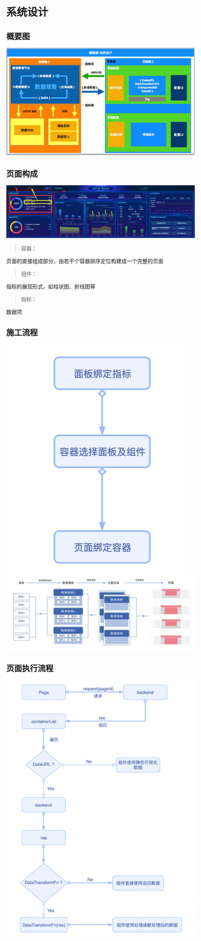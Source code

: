 # 系统设计
## 概要图
![](res/img9.jpg)

## 页面构成
![](res/img7.png)
> 容器：

页面的直接组成部分，由若干个容器排序定位构建成一个完整的页面  

> 组件：

指标的展现形式，如柱状图、折线图等

> 指标：

数据项  

## 施工流程
![](res/img10.png)
![](res/img8.png)


## 页面执行流程
![](res/img11.png)